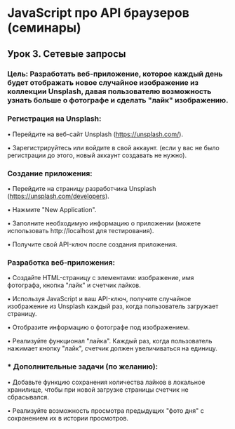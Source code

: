 # JavaScript про API браузеров (семинары) 
## Урок 3. Сетевые запросы 
### Цель: Разработать веб-приложение, которое каждый день будет отображать новое случайное изображение из коллекции Unsplash, давая пользователю возможность узнать больше о фотографе и сделать "лайк" изображению. 
### Регистрация на Unsplash: 
• Перейдите на веб-сайт Unsplash (https://unsplash.com/).

• Зарегистрируйтесь или войдите в свой аккаунт. (если у вас не было регистрации до этого, новый аккаунт создавать не нужно).

### Создание приложения: 
• Перейдите на страницу разработчика Unsplash (https://unsplash.com/developers).

• Нажмите "New Application". 

• Заполните необходимую информацию о приложении (можете использовать http://localhost для тестирования). 

• Получите свой API-ключ после создания приложения.

### Разработка веб-приложения: 
• Создайте HTML-страницу с элементами: изображение, имя фотографа, кнопка "лайк" и счетчик лайков. 

• Используя JavaScript и ваш API-ключ, получите случайное изображение из Unsplash каждый раз, когда пользователь загружает страницу. 

• Отобразите информацию о фотографе под изображением.

• Реализуйте функционал "лайка". Каждый раз, когда пользователь нажимает кнопку "лайк", счетчик должен увеличиваться на единицу.

### * Дополнительные задачи (по желанию):

 • Добавьте функцию сохранения количества лайков в локальное хранилище, чтобы при новой загрузке страницы счетчик не сбрасывался.
 
 • Реализуйте возможность просмотра предыдущих "фото дня" с сохранением их в истории просмотров.
